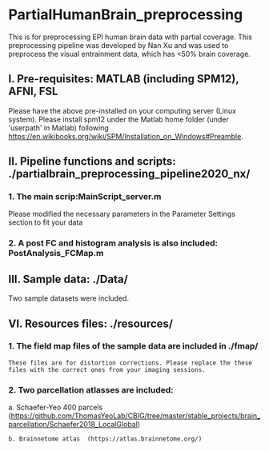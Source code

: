 # PartialHumanBrain_preprocessing
This is for preprocessing EPI human brain data with partial coverage.
This preprocessing pipeline was developed by Nan Xu and was used to preprocess the visual entrainment data, which has <50% brain coverage.

## I. Pre-requisites: MATLAB (including SPM12), AFNI, FSL
Please have the above pre-installed on your computing server (Linux system). Please install spm12 under the Matlab home folder (under 'userpath' in Matlab) following
https://en.wikibooks.org/wiki/SPM/Installation_on_Windows#Preamble.

## II. Pipeline functions and scripts: ./partialbrain_preprocessing_pipeline2020_nx/
### 1. The main scrip:MainScript_server.m 
Please modified the necessary parameters in the Parameter Settings section to fit your data

###  2. A post FC and histogram analysis is also included: PostAnalysis_FCMap.m

## III. Sample data: ./Data/
Two sample datasets were included. 

## VI. Resources files: ./resources/
### 1. The field map files of the sample data are included in ./fmap/
    These files are for distortion corrections. Please replace the these files with the correct ones from your imaging sessions.

### 2. Two parcellation atlasses are included: 
   a. Schaefer-Yeo 400 parcels (https://github.com/ThomasYeoLab/CBIG/tree/master/stable_projects/brain_parcellation/Schaefer2018_LocalGlobal)
    
    b. Brainnetome atlas  (https://atlas.brainnetome.org/)



